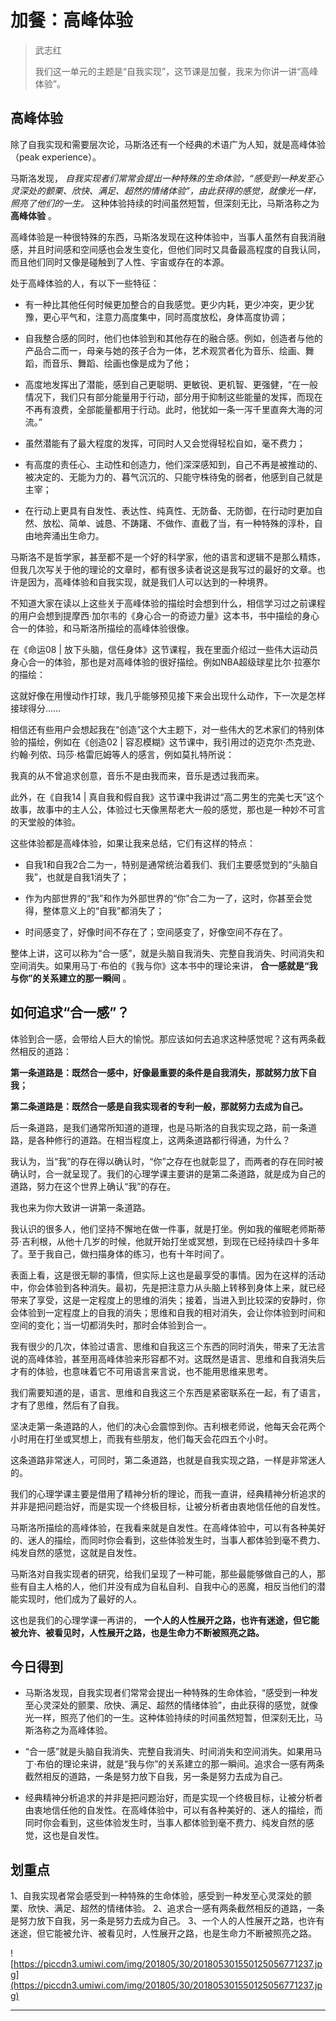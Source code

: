 # 加餐：高峰体验

> 武志红
> 
> 我们这一单元的主题是“自我实现”，这节课是加餐，我来为你讲一讲“高峰体验”。

## 高峰体验

除了自我实现和需要层次论，马斯洛还有一个经典的术语广为人知，就是高峰体验（peak experience）。

马斯洛发现， *自我实现者们常常会提出一种特殊的生命体验，“感受到一种发至心灵深处的颤栗、欣快、满足、超然的情绪体验”，由此获得的感觉，就像光一样，照亮了他们的一生。* 这种体验持续的时间虽然短暂，但深刻无比，马斯洛称之为 **高峰体验** 。

高峰体验是一种很特殊的东西，马斯洛发现在这种体验中，当事人虽然有自我消融感，并且时间感和空间感也会发生变化，但他们同时又具备最高程度的自我认同，而且他们同时又像是碰触到了人性、宇宙或存在的本源。

处于高峰体验的人，有以下一些特征：

* 有一种比其他任何时候更加整合的自我感觉。更少内耗，更少冲突，更少犹豫，更心平气和，注意力高度集中，同时高度放松，身体高度协调；

* 自我整合感的同时，他们也体验到和其他存在的融合感。例如，创造者与他的产品合二而一，母亲与她的孩子合为一体，艺术观赏者化为音乐、绘画、舞蹈，而音乐、舞蹈、绘画也像是成为了他；

* 高度地发挥出了潜能，感到自己更聪明、更敏锐、更机智、更强健，“在一般情况下，我们只有部分能量用于行动，部分用于抑制这些能量的发挥，而现在不再有浪费，全部能量都用于行动。此时，他犹如一条一泻千里直奔大海的河流。”

* 虽然潜能有了最大程度的发挥，可同时人又会觉得轻松自如，毫不费力；

* 有高度的责任心、主动性和创造力，他们深深感知到，自己不再是被推动的、被决定的、无能为力的、暮气沉沉的、只能守株待兔的弱者，他感到自己就是主宰；

* 在行动上更具有自发性、表达性、纯真性、无防备、无防御，在行动时更加自然、放松、简单、诚恳、不踌躇、不做作、直截了当，有一种特殊的淳朴，自由地奔涌出生命力。

马斯洛不是哲学家，甚至都不是一个好的科学家，他的语言和逻辑不是那么精炼，但我几次写关于他的理论的文章时，都有很多读者说这是我写过的最好的文章。也许是因为，高峰体验和自我实现，就是我们人可以达到的一种境界。

不知道大家在读以上这些关于高峰体验的描绘时会想到什么，相信学习过之前课程的用户会想到提摩西·加尔韦的《身心合一的奇迹力量》这本书，书中描绘的身心合一的体验，和马斯洛所描绘的高峰体验很像。

在《命运08 | 放下头脑，信任身体》这节课程，我在里面介绍过一些伟大运动员身心合一的体验，那也是对高峰体验的很好描绘。例如NBA超级球星比尔·拉塞尔的描绘：

这就好像在用慢动作打球，我几乎能够预见接下来会出现什么动作，下一次是怎样接球得分……

相信还有些用户会想起我在“创造”这个大主题下，对一些伟大的艺术家们的特别体验的描绘，例如在《创造02 | 容忍模糊》这节课中，我引用过的迈克尔·杰克逊、约翰·列侬、玛莎·格雷厄姆等人的感言，例如莫扎特所说：

我真的从不曾追求创意，音乐不是由我而来，音乐是透过我而来。

此外，在《自我14 | 真自我和假自我》这节课中我讲过“高二男生的完美七天”这个故事，故事中的主人公，体验过七天像黑帮老大一般的感觉，那也是一种妙不可言的天堂般的体验。

这些体验都是高峰体验，如果让我来总结，它们有这样的特点：

* 自我1和自我2合二为一，特别是通常统治着我们、我们主要感觉到的“头脑自我”，也就是自我1消失了；

* 作为内部世界的“我”和作为外部世界的“你”合二为一了，这时，你甚至会觉得，整体意义上的“自我”都消失了；

* 时间感变了，好像时间不存在了；空间感变了，好像空间不存在了。

整体上讲，这可以称为“合一感”，就是头脑自我消失、完整自我消失、时间消失和空间消失。如果用马丁·布伯的《我与你》这本书中的理论来讲， **合一感就是“我与你”的关系建立的那一瞬间** 。

## 如何追求“合一感”？

体验到合一感，会带给人巨大的愉悦。那应该如何去追求这种感觉呢？这有两条截然相反的道路：

 **第一条道路是：既然合一感中，好像最重要的条件是自我消失，那就努力放下自我；**

 **第二条道路是：既然合一感是自我实现者的专利一般，那就努力去成为自己。**

后一条道路，是我们通常所知道的道理，也是马斯洛的自我实现之路，前一条道路，是各种修行的道路。在相当程度上，这两条道路都行得通，为什么？

我认为，当“我”的存在得以确认时，“你”之存在也就彰显了，而两者的存在同时被确认时，合一就呈现了。我们的心理学课主要讲的是第二条道路，就是成为自己的道路，努力在这个世界上确认“我”的存在。

我也来为你大致讲一讲第一条道路。

我认识的很多人，他们坚持不懈地在做一件事，就是打坐。例如我的催眠老师斯蒂芬·吉利根，从他十几岁的时候，他就开始打坐或冥想，到现在已经持续四十多年了。至于我自己，做扫描身体的练习，也有十年时间了。

表面上看，这是很无聊的事情，但实际上这也是最享受的事情。因为在这样的活动中，你会体验到各种消失。最初，先是把注意力从头脑上转移到身体上来，就已经带来了享受，这是一定程度上的思维的消失；接着，当进入到比较深的安静时，你会体验到一定程度上的自我的消失；思维和自我的相对消失，会让你体验到时间和空间的变化；当一切都消失时，那时会体验到合一。

我有很少的几次，体验过语言、思维和自我这三个东西的同时消失，带来了无法言说的高峰体验，甚至用高峰体验来形容都不对。这既然是语言、思维和自我消失后才有的体验，也意味着它不可用语言来言说，也不能用思维来思考。

我们需要知道的是，语言、思维和自我这三个东西是紧密联系在一起，有了语言，才有了思维，然后有了自我。

坚决走第一条道路的人，他们的决心会震惊到你。吉利根老师说，他每天会花两个小时用在打坐或冥想上，而我有些朋友，他们每天会花四五个小时。

这条道路非常迷人，可同时，第二条道路，也就是自我实现之路，一样是非常迷人的。

我们的心理学课主要是借用了精神分析的理论，而我一直讲，经典精神分析追求的并非是把问题治好，而是实现一个终极目标，让被分析者由衷地信任他的自发性。

马斯洛所描绘的高峰体验，在我看来就是自发性。在高峰体验中，可以有各种美好的、迷人的描绘，而同时你会看到，这些体验发生时，当事人都体验到毫不费力、纯发自然的感觉，这就是自发性。

马斯洛对自我实现者的研究，给我们呈现了一种可能，那些最能够做自己的人，那些有自主人格的人，他们并没有成为自私自利、自我中心的恶魔，相反当他们的潜能实现时，他们成为了最好的人。

这也是我们的心理学课一再讲的， **一个人的人性展开之路，也许有迷途，但它能被允许、被看见时，人性展开之路，也是生命力不断被照亮之路。**

## 今日得到

* 马斯洛发现，自我实现者们常常会提出一种特殊的生命体验，“感受到一种发至心灵深处的颤栗、欣快、满足、超然的情绪体验”，由此获得的感觉，就像光一样，照亮了他们的一生。这种体验持续的时间虽然短暂，但深刻无比，马斯洛称之为高峰体验。

* “合一感”就是头脑自我消失、完整自我消失、时间消失和空间消失。如果用马丁·布伯的理论来讲，就是“我与你”的关系建立的那一瞬间。追求合一感有两条截然相反的道路，一条是努力放下自我，另一条是努力去成为自己。

* 经典精神分析追求的并非是把问题治好，而是实现一个终极目标，让被分析者由衷地信任他的自发性。在高峰体验中，可以有各种美好的、迷人的描绘，而同时你会看到，这些体验发生时，当事人都体验到毫不费力、纯发自然的感觉，这也是自发性。

## 划重点

1、自我实现者常会感受到一种特殊的生命体验，感受到一种发至心灵深处的颤栗、欣快、满足、超然的情绪体验。
2、追求合一感有两条截然相反的道路，一条是努力放下自我，另一条是努力去成为自己。
3、一个人的人性展开之路，也许有迷途，但它能被允许、被看见时，人性展开之路，也是生命力不断被照亮之路。

![https://piccdn3.umiwi.com/img/201805/30/201805301550125056771237.jpg](https://piccdn3.umiwi.com/img/201805/30/201805301550125056771237.jpg)

---
